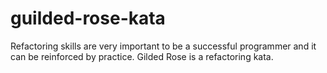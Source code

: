 # guilded-rose-kata
Refactoring skills are very important to be a successful programmer and it can be reinforced by practice. Gilded Rose is a refactoring kata.
